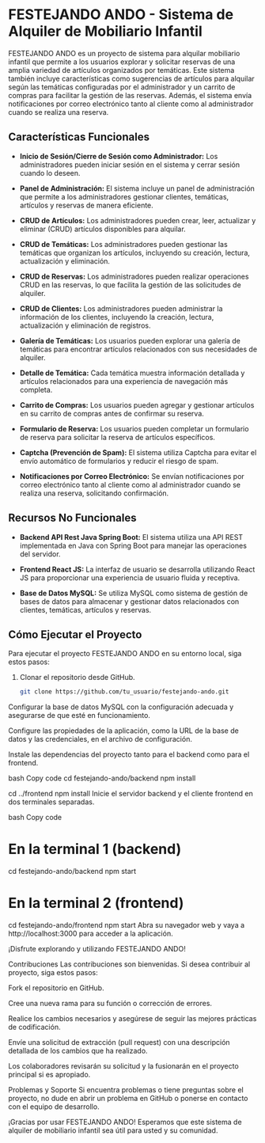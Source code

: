 # FESTEJANDO ANDO - Sistema de Alquiler de Mobiliario Infantil

FESTEJANDO ANDO es un proyecto de sistema para alquilar mobiliario infantil que permite a los usuarios explorar y solicitar reservas de una amplia variedad de artículos organizados por temáticas. Este sistema también incluye características como sugerencias de artículos para alquilar según las temáticas configuradas por el administrador y un carrito de compras para facilitar la gestión de las reservas. Además, el sistema envía notificaciones por correo electrónico tanto al cliente como al administrador cuando se realiza una reserva.

## Características Funcionales

- **Inicio de Sesión/Cierre de Sesión como Administrador:** Los administradores pueden iniciar sesión en el sistema y cerrar sesión cuando lo deseen.

- **Panel de Administración:** El sistema incluye un panel de administración que permite a los administradores gestionar clientes, temáticas, artículos y reservas de manera eficiente.

- **CRUD de Artículos:** Los administradores pueden crear, leer, actualizar y eliminar (CRUD) artículos disponibles para alquilar.

- **CRUD de Temáticas:** Los administradores pueden gestionar las temáticas que organizan los artículos, incluyendo su creación, lectura, actualización y eliminación.

- **CRUD de Reservas:** Los administradores pueden realizar operaciones CRUD en las reservas, lo que facilita la gestión de las solicitudes de alquiler.

- **CRUD de Clientes:** Los administradores pueden administrar la información de los clientes, incluyendo la creación, lectura, actualización y eliminación de registros.

- **Galería de Temáticas:** Los usuarios pueden explorar una galería de temáticas para encontrar artículos relacionados con sus necesidades de alquiler.

- **Detalle de Temática:** Cada temática muestra información detallada y artículos relacionados para una experiencia de navegación más completa.

- **Carrito de Compras:** Los usuarios pueden agregar y gestionar artículos en su carrito de compras antes de confirmar su reserva.

- **Formulario de Reserva:** Los usuarios pueden completar un formulario de reserva para solicitar la reserva de artículos específicos.

- **Captcha (Prevención de Spam):** El sistema utiliza Captcha para evitar el envío automático de formularios y reducir el riesgo de spam.

- **Notificaciones por Correo Electrónico:** Se envían notificaciones por correo electrónico tanto al cliente como al administrador cuando se realiza una reserva, solicitando confirmación.

## Recursos No Funcionales

- **Backend API Rest Java Spring Boot:** El sistema utiliza una API REST implementada en Java con Spring Boot para manejar las operaciones del servidor.

- **Frontend React JS:** La interfaz de usuario se desarrolla utilizando React JS para proporcionar una experiencia de usuario fluida y receptiva.

- **Base de Datos MySQL:** Se utiliza MySQL como sistema de gestión de bases de datos para almacenar y gestionar datos relacionados con clientes, temáticas, artículos y reservas.

## Cómo Ejecutar el Proyecto

Para ejecutar el proyecto FESTEJANDO ANDO en su entorno local, siga estos pasos:

1. Clonar el repositorio desde GitHub.

   ```bash
   git clone https://github.com/tu_usuario/festejando-ando.git
Configurar la base de datos MySQL con la configuración adecuada y asegurarse de que esté en funcionamiento.

Configure las propiedades de la aplicación, como la URL de la base de datos y las credenciales, en el archivo de configuración.

Instale las dependencias del proyecto tanto para el backend como para el frontend.

bash
Copy code
cd festejando-ando/backend
npm install

cd ../frontend
npm install
Inicie el servidor backend y el cliente frontend en dos terminales separadas.

bash
Copy code
# En la terminal 1 (backend)
cd festejando-ando/backend
npm start

# En la terminal 2 (frontend)
cd festejando-ando/frontend
npm start
Abra su navegador web y vaya a http://localhost:3000 para acceder a la aplicación.

¡Disfrute explorando y utilizando FESTEJANDO ANDO!

Contribuciones
Las contribuciones son bienvenidas. Si desea contribuir al proyecto, siga estos pasos:

Fork el repositorio en GitHub.

Cree una nueva rama para su función o corrección de errores.

Realice los cambios necesarios y asegúrese de seguir las mejores prácticas de codificación.

Envíe una solicitud de extracción (pull request) con una descripción detallada de los cambios que ha realizado.

Los colaboradores revisarán su solicitud y la fusionarán en el proyecto principal si es apropiado.

Problemas y Soporte
Si encuentra problemas o tiene preguntas sobre el proyecto, no dude en abrir un problema en GitHub o ponerse en contacto con el equipo de desarrollo.

¡Gracias por usar FESTEJANDO ANDO! Esperamos que este sistema de alquiler de mobiliario infantil sea útil para usted y su comunidad.
